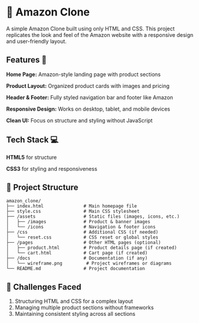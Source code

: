 # 🛒 Amazon Clone

A simple Amazon Clone built using only HTML and CSS. This project replicates the look and feel of the Amazon website with a responsive design and user-friendly layout.

## Features 🚀

**Home Page:** Amazon-style landing page with product sections

**Product Layout:** Organized product cards with images and pricing

**Header & Footer:** Fully styled navigation bar and footer like Amazon

**Responsive Design:** Works on desktop, tablet, and mobile devices

**Clean UI:** Focus on structure and styling without JavaScript

## Tech Stack 💻

**HTML5** for structure

**CSS3** for styling and responsiveness


## 📂 Project Structure  

```plaintext
amazon_clone/
├── index.html               # Main homepage file
├── style.css                # Main CSS stylesheet
├── /assets                  # Static files (images, icons, etc.)
│   ├── /images              # Product & banner images
│   └── /icons               # Navigation & footer icons
├── /css                     # Additional CSS (if needed)
│   └── reset.css            # CSS reset or global styles
├── /pages                   # Other HTML pages (optional)
│   ├── product.html         # Product details page (if created)
│   └── cart.html            # Cart page (if created)
├── /docs                    # Documentation (if any)
│   └── wireframe.png         # Project wireframes or diagrams
└── README.md                # Project documentation

```

## 🧠 Challenges Faced
1. Structuring HTML and CSS for a complex layout
2. Managing multiple product sections without frameworks
3. Maintaining consistent styling across all sections

